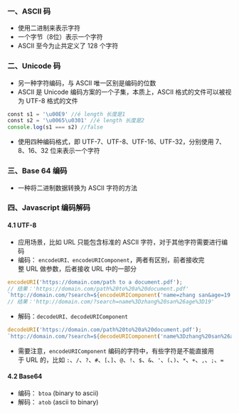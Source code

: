 ### 一、ASCII 码

- 使用二进制来表示字符
- 一个字节（8位）表示一个字符
- ASCII 至今为止共定义了 128 个字符

### 二、Unicode 码

- 另一种字符编码，与 ASCII 唯一区别是编码的位数
- ASCII 是 Unicode 编码方案的一个子集，本质上，ASCII 格式的文件可以被视为 UTF-8 格式的文件

```js
const s1 = '\u00E9' //é length 长度是1
const s2 = '\u0065\u0301' //é length 长度是2
console.log(s1 === s2) //false
```

- 使用四种编码格式，即 UTF-7、UTF-8、UTF-16、UTF-32，分别使用 7、8、16、32 位来表示一个字符

### 三、Base 64 编码

- 一种将二进制数据转换为 ASCII 字符的方法

### 四、Javascript 编码解码

#### 4.1 UTF-8

- 应用场景，比如 URL 只能包含标准的 ASCII 字符，对于其他字符需要进行编码
- 编码： `encodeURI、encodeURIComponent`，两者有区别，前者接收完整 URL 做参数，后者接收 URL 中的一部分

```js
encodeURI('https://domain.com/path to a document.pdf');
// 结果：'https://domain.com/path%20to%20a%20document.pdf'
`http://domain.com/?search=${encodeURIComponent('name=zhang san&age=19')}`;
// 结果：'http://domain.com/?search=name%3Dzhang%20san%26age%3D19'
```

- 解码：`decodeURI、decodeURIComponent`

```js
decodeURI('https://domain.com/path%20to%20a%20document.pdf');
`http://domain.com/?search=${decodeURIComponent('name%3Dzhang%20san%26age%3D19')}`;
```

- 需要注意，`encodeURIComponent` 编码的字符中，有些字符是不能直接用于 URL 的，比如 `:`、`/`、`?`、`#`、`[`、`]`、`@`、`!`、`$`、`&`、`'`、`(`、`)`、`*`、`+`、`,`、`;`、`=`

#### 4.2 Base64

- 编码： `btoa` (binary to ascii)
- 解码： `atob` (ascii to binary)
